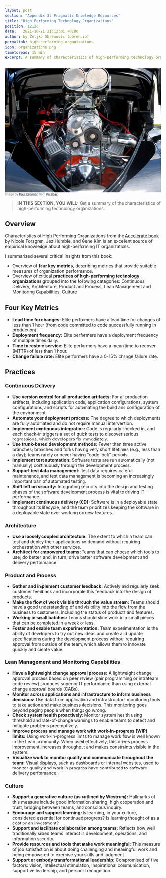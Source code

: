 ```yaml
---
layout: post
section: "Appendix 3: Pragmatic Knowledge Resources"
title: "High Performing Technology Organizations"
position: 12126
date:   2021-10-21 21:12:01 +0100
author: by Željko Obrenović (obren.io)
permalink: high-performing-organizations
icon: organizations.png
timetoread: 15 min
excerpt: A summary of characteristics of high-performing technology organizations.

---
```

<img style="margin-top: -20px; width: 100%; height: 400px; object-fit: cover"
src="assets/images/arch/car-engine-1701029_1280.jpg">
<div style="font-size: 70%; margin-top: -16px; color: grey; margin-bottom: 12px">
Image by <a href="https://pixabay.com/users/paulbr75-2938186/?utm_source=link-attribution&utm_medium=referral&utm_campaign=image&utm_content=1701029">Paul Brennan</a> from <a href="https://pixabay.com//?utm_source=link-attribution&utm_medium=referral&utm_campaign=image&utm_content=1701029">Pixabay</a>
</div>
<style>
    h1 {
        font-size: 210%;
    }
</style>

> **IN THIS SECTION, YOU WILL:** Get a summary of the characteristics of high-performing technology organizations.

## Overview 

Characteristics of High Performing Organizations from the [Accelerate book](https://www.oreilly.com/library/view/accelerate/9781457191435/) by Nicole Forsgren, Jez Humble, and Gene Kim is an excellent source of empirical knowledge about high-performing IT organizations.

I summarized several critical insights from this book:

* Overview of **four key metrics**, describing metrics that provide suitable measures of organization performance. 
* Overview of critical **practices of high-performing technology organizations** grouped into the following categories: Continuous Delivery, Architecture, Product and Process,  Lean Management and Monitoring Capabilities, Culture


## Four Key Metrics
* **Lead time for changes:** Elite performers have a lead time for changes of less than 1 hour (from code committed to code successfully running in production).
* **Deployment frequency:** Elite performers have a deployment frequency of multiple times daily.
* **Time to restore service:** Elite performers have a mean time to recover (MTTR) of less than 1 hour.
* **Change failure rate:** Elite performers have a 0-15% change failure rate.

## Practices

### Continuous Delivery
* **Use version control for all production artifacts:** For all production artifacts, including application code, application configurations, system configurations, and scripts for automating the build and configuration of the environment.
* **Automate your deployment process:** The degree to which deployments are fully automated and do not require manual intervention.
* **Implement continuous integration:** Code is regularly checked in, and each check-in triggers a set of quick tests to discover serious regressions, which developers fix immediately.
* **Use trunk-based development methods:** Fewer than three active branches; branches and forks having very short lifetimes (e.g., less than a day); teams rarely or never having "code lock" periods.
* **Implement test automation:** Software tests are run automatically (not manually) continuously through the development process.
* **Support test data management:** Test data requires careful maintenance, and test data management is becoming an increasingly important part of automated testing.
* **Shift left on security:** Integrating security into the design and testing phases of the software development process is vital to driving IT performance.
* **Implement continuous delivery (CD):** Software is in a deployable state throughout its lifecycle, and the team prioritizes keeping the software in a deployable state over working on new features.

### Architecture
* **Use a loosely coupled architecture:** The extent to which a team can test and deploy their applications on demand without requiring orchestration with other services.
* **Architect for empowered teams:** Teams that can choose which tools to use, do better, and, in turn, drive better software development and delivery performance.

### Product and Process
* **Gather and implement customer feedback:** Actively and regularly seek customer feedback and incorporate this feedback into the design of products.
* **Make the flow of work visible through the value stream:** Teams should have a good understanding of and visibility into the flow from the business to customers, including the status of products and features.
* **Working in small batches:** Teams should slice work into small pieces that can be completed in a week or less.
* **Foster and enable team experimentation:** Team experimentation is the ability of developers to try out new ideas and create and update specifications during the development process without requiring approval from outside of the team, which allows them to innovate quickly and create value.


### Lean Management and Monitoring Capabilities
* **Have a lightweight change approval process:** A lightweight change approval process based on peer review (pair programming or intrateam code review) produces superior IT performance than using external change approval boards (CABs).
* **Monitor across applications and infrastructure to inform business decisions:** Use data from application and infrastructure monitoring tools to take action and make business decisions. This monitoring goes beyond paging people when things go wrong.
* **Check system health proactively:** Monitor system health using threshold and rate-of-change warnings to enable teams to detect and mitigate problems preemptively.
* **Improve process and manage work with work-in-progress (WIP) limits:** Using work-in-progress limits to manage work flow is well known in the Lean community. When used effectively, this drives process improvement, increases throughput and makes constraints visible in the system.
* **Visualize work to monitor quality and communicate throughout the team:** Visual displays, such as dashboards or internal websites, used to monitor quality and work in progress have contributed to software delivery performance.

### Culture
* **Support a generative culture (as outlined by Westrum):** Hallmarks of this measure include good information sharing, high cooperation and trust, bridging between teams, and conscious inquiry.
* **Encourage and support learning:** Is learning, in your culture, considered essential for continued progress? Is learning thought of as a cost or an investment?
* **Support and facilitate collaboration among teams:** Reflects how well traditionally siloed teams interact in development, operations, and information security.
* **Provide resources and tools that make work meaningful:** This measure of job satisfaction is about doing challenging and meaningful work and being empowered to exercise your skills and judgment.
* **Support or embody transformational leadership:** Compromised of five factors: vision, intellectual stimulation, inspirational communication, supportive leadership, and personal recognition.
